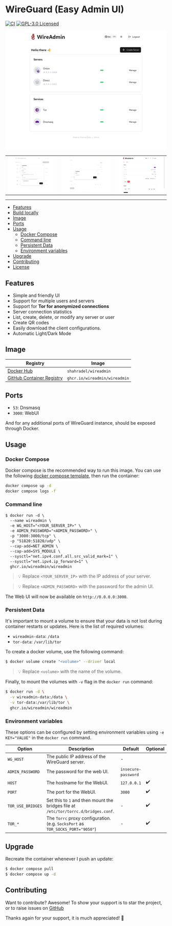 # WireGuard (Easy Admin UI)

[![CI](https://github.com/wireadmin/wireadmin/actions/workflows/ci.yml/badge.svg)](https://github.com/wireadmin/wireadmin/actions/workflows/ci.yml)
[![GPL-3.0 Licensed](https://img.shields.io/badge/License-GPL3.0-blue.svg?style=flat)](https://opensource.org/licenses/GPL-3.0)

![Screenshot](assets/screenshot-1.png)

|                                                                                            |                                                                                            |                                                                                            |
| :----------------------------------------------------------------------------------------: | :----------------------------------------------------------------------------------------: | :----------------------------------------------------------------------------------------: |
| <img src="assets/screenshot-2.png" alt="screenshot" style="width:100%;max-height:300px;"/> | <img src="assets/screenshot-4.png" alt="screenshot" style="width:100%;max-height:300px;"/> | <img src="assets/screenshot-3.png" alt="screenshot" style="width:100%;max-height:300px;"/> |

---

- [Features](#features)
- [Build locally](#build-locally)
- [Image](#image)
- [Ports](#ports)
- [Usage](#usage)
  - [Docker Compose](#docker-compose)
  - [Command line](#command-line)
  - [Persistent Data](#persistent-data)
  - [Environment variables](#environment-variables)
- [Upgrade](#upgrade)
- [Contributing](#contributing)
- [License](#license)

## Features

- Simple and friendly UI
- Support for multiple users and servers
- Support for **Tor for anonymized connections**
- Server connection statistics
- List, create, delete, or modify any server or user
- Create QR codes
- Easily download the client configurations.
- Automatic Light/Dark Mode

## Image

| Registry                                                                                                | Image                         |
| ------------------------------------------------------------------------------------------------------- | ----------------------------- |
| [Docker Hub](https://hub.docker.com/r/shahradel/wireadmin/)                                             | `shahradel/wireadmin`         |
| [GitHub Container Registry](https://github.com/users/shahradelahi/packages/container/package/cfw-proxy) | `ghcr.io/wireadmin/wireadmin` |

## Ports

- `53`: Dnsmasq
- `3000`: WebUI

And for any additional ports of WireGuard instance, should be exposed through Docker.

## Usage

### Docker Compose

Docker compose is the recommended way to run this image. You can use the following
[docker compose template](docker-compose.yml), then run the container:

```bash
docker compose up -d
docker compose logs -f
```

### Command line

```shell
$ docker run -d \
  --name wireadmin \
  -e WG_HOST="<YOUR_SERVER_IP>" \
  -e ADMIN_PASSWORD="<ADMIN_PASSWORD>" \
  -p "3000:3000/tcp" \
  -p "51820:51820/udp" \
  --cap-add=NET_ADMIN \
  --cap-add=SYS_MODULE \
  --sysctl="net.ipv4.conf.all.src_valid_mark=1" \
  --sysctl="net.ipv4.ip_forward=1" \
  ghcr.io/wireadmin/wireadmin
```

> 💡 Replace `<YOUR_SERVER_IP>` with the IP address of your server.

> 💡 Replace `<ADMIN_PASSWORD>` with the password for the admin UI.

The Web UI will now be available on `http://0.0.0.0:3000`.

### Persistent Data

It's important to mount a volume to ensure that your data is not lost during container restarts or updates. Here is the list of required volumes:

- `wireadmin-data`: `/data`
- `tor-data`: `/var/lib/tor`

To create a docker volume, use the following command:

```bash
$ docker volume create "<volume>" --driver local
```

> 💡 Replace `<volume>` with the name of the volume.

Finally, to mount the volumes with `-v` flag in the `docker run` command:

```bash
$ docker run -d \
  -v wireadmin-data:/data \
  -v tor-data:/var/lib/tor \
  ghcr.io/wireadmin/wireadmin
```

### Environment variables

These options can be configured by setting environment variables using `-e KEY="VALUE"` in the `docker run` command.

| Option            | Description                                                                         | Default             | Optional |
| ----------------- | ----------------------------------------------------------------------------------- | ------------------- | -------- |
| `WG_HOST`         | The public IP address of the WireGuard server.                                      | -                   |          |
| `ADMIN_PASSWORD`  | The password for the web UI.                                                        | `insecure-password` |          |
| `HOST`            | The hostname for the WebUI.                                                         | `127.0.0.1`         | ✔️       |
| `PORT`            | The port for the WebUI.                                                             | `3000`              | ✔️       |
| `TOR_USE_BRIDGES` | Set this to `1` and then mount the bridges file at `/etc/tor/torrc.d/bridges.conf`. | -                   | ✔️       |
| `TOR_*`           | The `Torrc` proxy configuration. (e.g. `SocksPort` as `TOR_SOCKS_PORT="9050"`)      | -                   | ✔️       |

## Upgrade

Recreate the container whenever I push an update:

```bash
$ docker compose pull
$ docker compose up -d
```

## Contributing

Want to contribute? Awesome! To show your support is to star the project, or to raise issues
on [GitHub](https://github.com/wireadmin/wireadmin)

Thanks again for your support, it is much appreciated! 🙏

